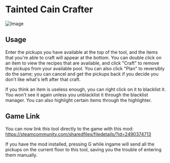 # Tainted Cain Crafter

![Image](https://i.imgur.com/rOTErJn.png)

## Usage

Enter the pickups you have available at the top of the tool, and the items that you're able to craft will appear at the bottom. You can double click on an item to view the recipes that are available, and click "Craft" to remove the pickups from your available pool. You can also click "Plan" to reversibly do the same; you can cancel and get the pickups back if you decide you don't like what's left after that craft.

If you think an item is useless enough, you can right click on it to blacklist it. You won't see it again unless you unblacklist it through the blacklist manager. You can also highlight certain items through the highlighter.

## Game Link

You can now link this tool directly to the game with this mod: https://steamcommunity.com/sharedfiles/filedetails/?id=2490374713

If you have the mod installed, pressing G while ingame will send all the pickups on the current floor to this tool, saving you the trouble of entering them manually.
